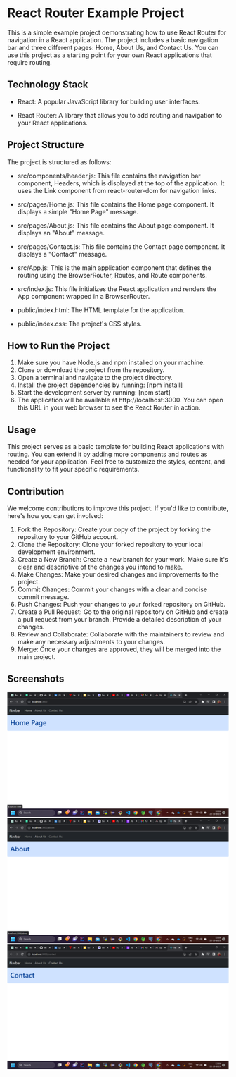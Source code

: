 
# React Router Example Project

This is a simple example project demonstrating how to use React Router for navigation in a React application. The project includes a basic navigation bar and three different pages: Home, About Us, and Contact Us. You can use this project as a starting point for your own React applications that require routing.


## Technology Stack
- React: A popular JavaScript library for building user interfaces. 

- React Router: A library that allows you to add routing and navigation to your React applications. 


## Project Structure

The project is structured as follows:

- src/components/header.js: This file contains the navigation bar component, Headers, which is displayed at the top of the application. It uses the Link component from react-router-dom for navigation links.

- src/pages/Home.js: This file contains the Home page component. It displays a simple "Home Page" message.

- src/pages/About.js: This file contains the About page component. It displays an "About" message.

- src/pages/Contact.js: This file contains the Contact page component. It displays a "Contact" message.

- src/App.js: This is the main application component that defines the routing using the BrowserRouter, Routes, and Route components.

- src/index.js: This file initializes the React application and renders the App component wrapped in a BrowserRouter.

- public/index.html: The HTML template for the application.

- public/index.css: The project's CSS styles.


## How to Run the Project

1. Make sure you have Node.js and npm installed on your machine.
2. Clone or download the project from the repository.
3. Open a terminal and navigate to the project directory.
4. Install the project dependencies by running:
   [npm install]
5. Start the development server by running:
   [npm start]
6. The application will be available at http://localhost:3000. You can open this URL in your web browser to see the React Router in action.



## Usage
This project serves as a basic template for building React applications with routing. You can extend it by adding more components and routes as needed for your application. Feel free to customize the styles, content, and functionality to fit your specific requirements.

## Contribution
We welcome contributions to improve this project. If you'd like to contribute, here's how you can get involved:
1. Fork the Repository: Create your copy of the project by forking the repository to your GitHub account.
2. Clone the Repository: Clone your forked repository to your local development environment.
3. Create a New Branch: Create a new branch for your work. Make sure it's clear and descriptive of the changes you intend to make.
4. Make Changes: Make your desired changes and improvements to the project.
5. Commit Changes: Commit your changes with a clear and concise commit message.
6. Push Changes: Push your changes to your forked repository on GitHub.
7. Create a Pull Request: Go to the original repository on GitHub and create a pull request from your branch. Provide a detailed description of your changes.
8. Review and Collaborate: Collaborate with the maintainers to review and make any necessary adjustments to your changes.
9. Merge: Once your changes are approved, they will be merged into the main project.
## Screenshots

![App Screenshot 1](src/Screenshot%20(169).png)
![App Screenshot 2](src/Screenshot%20(168).png)
![App Screenshot 3](src/Screenshot%20(167).png)

